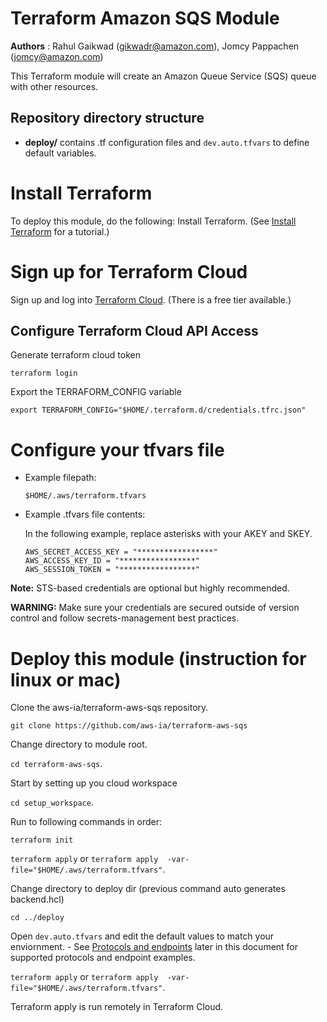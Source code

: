 # Terraform Amazon SQS Module
**Authors** : Rahul Gaikwad (gikwadr@amazon.com), Jomcy Pappachen (jomcy@amazon.com)

This Terraform module will create an Amazon Queue Service (SQS) queue with other resources. 

## Repository directory structure 
* **deploy/** contains .tf configuration files and `dev.auto.tfvars` to define default variables.

# Install Terraform
To deploy this module, do the following:
Install Terraform. (See [Install Terraform](https://learn.hashicorp.com/tutorials/terraform/install-cli) for a tutorial.) 

# Sign up for Terraform Cloud
Sign up and log into [Terraform Cloud](https://app.terraform.io/signup/account). (There is a free tier available.)

## Configure Terraform Cloud API Access

Generate terraform cloud token

`terraform login` 

Export the TERRAFORM_CONFIG variable

`export TERRAFORM_CONFIG="$HOME/.terraform.d/credentials.tfrc.json"`

# Configure your tfvars file
   
* Example filepath:
     
  `$HOME/.aws/terraform.tfvars`
      
* Example .tfvars file contents:

  In the following example, replace asterisks with your AKEY and SKEY.
  ```
  AWS_SECRET_ACCESS_KEY = "*****************"
  AWS_ACCESS_KEY_ID = "*****************"
  AWS_SESSION_TOKEN = "*****************"
  ```
 **Note:** STS-based credentials are optional but highly recommended. 

 **WARNING:** Make sure your credentials are secured outside of version control and follow secrets-management best practices.

# Deploy this module (instruction for linux or mac)

Clone the aws-ia/terraform-aws-sqs repository.

`git clone https://github.com/aws-ia/terraform-aws-sqs`

Change directory to module root.

`cd terraform-aws-sqs`.

Start by setting up you cloud workspace

`cd setup_workspace`. 

Run to following commands in order:

`terraform init`

`terraform apply`  or `terraform apply  -var-file="$HOME/.aws/terraform.tfvars"`.

Change directory to deploy dir (previous command auto generates backend.hcl)

`cd ../deploy`

 Open `dev.auto.tfvars` and edit the default values to match your enviornment. 
      - See [Protocols and endpoints](#table) later in this document for supported protocols and endpoint examples.

`terraform apply` or `terraform apply  -var-file="$HOME/.aws/terraform.tfvars"`. 

Terraform apply is run remotely in Terraform Cloud.


